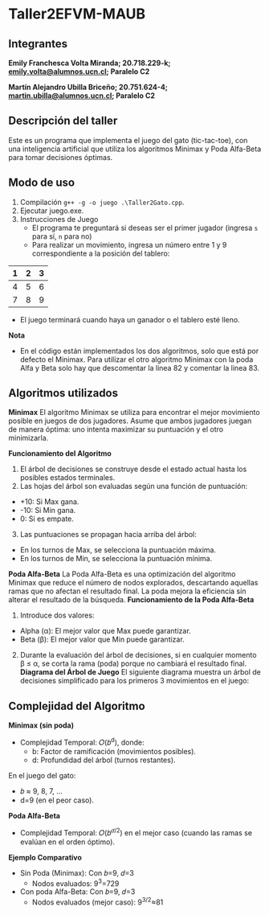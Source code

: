 # Taller2EFVM-MAUB
## Integrantes
**Emily Franchesca Volta Miranda; 20.718.229-k; emily.volta@alumnos.ucn.cl; Paralelo C2**

**Martín Alejandro Ubilla Briceño; 20.751.624-4; martin.ubilla@alumnos.ucn.cl; Paralelo C2**
## Descripción del taller
Este es un programa que implementa el juego del gato (tic-tac-toe), con una inteligencia artificial que utiliza los algoritmos Minimax y Poda Alfa-Beta para tomar decisiones óptimas.
## Modo de uso
1. Compilación `g++ -g -o juego .\Taller2Gato.cpp`.
2. Ejecutar juego.exe.
3. Instrucciones de Juego
   - El programa te preguntará si deseas ser el primer jugador (ingresa `s` para sí, `n` para no)
   - Para realizar un movimiento, ingresa un número entre 1 y 9 correspondiente a la posición del tablero:
  
 1 | 2 | 3
---|---|---
 4 | 5 | 6      
 7 | 8 | 9

 
   - El juego terminará cuando haya un ganador o el tablero esté lleno.

**Nota**
- En el código están implementados los dos algoritmos, solo que está por defecto el Minimax. Para utilizar el otro algoritmo Minimax con la poda Alfa y Beta solo hay que descomentar la linea 82 y comentar la linea 83.

## Algoritmos utilizados
 **Minimax**
 El algoritmo Minimax se utiliza para encontrar el mejor movimiento posible en juegos de dos jugadores. Asume que ambos jugadores juegan de manera óptima: uno intenta maximizar su puntuación y el otro minimizarla.

 **Funcionamiento del Algoritmo**
  1. El árbol de decisiones se construye desde el estado actual hasta los posibles estados terminales.
  2. Las hojas del árbol son evaluadas según una función de puntuación:
   - +10: Si Max gana.
   - -10: Si Min gana.
   - 0: Si es empate.
  3. Las puntuaciones se propagan hacia arriba del árbol:
   - En los turnos de Max, se selecciona la puntuación máxima.
   - En los turnos de Min, se selecciona la puntuación mínima.
   
 **Poda Alfa-Beta**
 La Poda Alfa-Beta es una optimización del algoritmo Minimax que reduce el número de nodos explorados, descartando aquellas ramas que no afectan el resultado final. La poda mejora la eficiencia sin alterar el 
 resultado de la búsqueda.
 **Funcionamiento de la Poda Alfa-Beta**
   1. Introduce dos valores:
   - Alpha (α): El mejor valor que Max puede garantizar.
   - Beta (β): El mejor valor que Min puede garantizar.
   2. Durante la evaluación del árbol de decisiones, si en cualquier momento β ≤ α, se corta la rama (poda) porque no cambiará el resultado final.
 **Diagrama del Árbol de Juego**
   El siguiente diagrama muestra un árbol de decisiones simplificado para los primeros 3 movimientos en el juego:


 ## Complejidad del Algoritmo
 **Minimax (sin poda)**
 - Complejidad Temporal: 
  𝑂(𝑏<sup>d</sup>), donde:
   - b: Factor de ramificación (movimientos posibles).
   - d: Profundidad del árbol (turnos restantes).<br>

En el juego del gato:
 - 𝑏 ≈ 9, 8, 7, …
 - d=9 (en el peor caso).<br>

**Poda Alfa-Beta**
- Complejidad Temporal: 
𝑂(𝑏<sup>𝑑/2</sup>) en el mejor caso (cuando las ramas se evalúan en el orden óptimo).<br>

**Ejemplo Comparativo**
- Sin Poda (Minimax):
  Con 𝑏=9, 𝑑=3
    - Nodos evaluados: 9<sup>3</sup>=729
- Con poda Alfa-Beta:
  Con 𝑏=9, 𝑑=3
    - Nodos evaluados (mejor caso): 9<sup>3/2</sup>≈81
